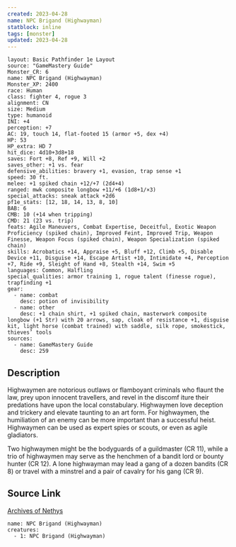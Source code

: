 ```yaml
---
created: 2023-04-28
name: NPC Brigand (Highwayman)
statblock: inline
tags: [monster]
updated: 2023-04-28
---
```

```statblock
layout: Basic Pathfinder 1e Layout
source: "GameMastery Guide"
Monster_CR: 6
name: NPC Brigand (Highwayman)
Monster_XP: 2400
race: Human
class: fighter 4, rogue 3
alignment: CN
size: Medium
type: humanoid
INI: +4
perception: +7
AC: 19, touch 14, flat-footed 15 (armor +5, dex +4)
HP: 53
HP_extra: HD 7
hit_dice: 4d10+3d8+18
saves: Fort +8, Ref +9, Will +2
saves_other: +1 vs. fear
defensive_abilities: bravery +1, evasion, trap sense +1
speed: 30 ft.
melee: +1 spiked chain +12/+7 (2d4+4)
ranged: mwk composite longbow +11/+6 (1d8+1/×3)
special_attacks: sneak attack +2d6
pf1e_stats: [12, 18, 14, 13, 8, 10]
BAB: 6
CMB: 10 (+14 when tripping)
CMD: 21 (23 vs. trip)
feats: Agile Maneuvers, Combat Expertise, Deceitful, Exotic Weapon Proficiency (spiked chain), Improved Feint, Improved Trip, Weapon Finesse, Weapon Focus (spiked chain), Weapon Specialization (spiked chain)
skills: Acrobatics +14, Appraise +5, Bluff +12, Climb +5, Disable Device +11, Disguise +14, Escape Artist +10, Intimidate +4, Perception +7, Ride +9, Sleight of Hand +8, Stealth +14, Swim +5
languages: Common, Halfling
special_qualities: armor training 1, rogue talent (finesse rogue), trapfinding +1
gear:
  - name: combat
    desc: potion of invisibility
  - name: other
    desc: +1 chain shirt, +1 spiked chain, masterwork composite longbow (+1 Str) with 20 arrows, sap, cloak of resistance +1, disguise kit, light horse (combat trained) with saddle, silk rope, smokestick, thieves’ tools
sources:
  - name: GameMastery Guide
    desc: 259
```
## Description
Highwaymen are notorious outlaws or flamboyant criminals who flaunt the law, prey upon innocent travellers, and revel in the discomf iture their predations have upon the local constabulary. Highwaymen love deception and trickery and elevate taunting to an art form. For highwaymen, the humiliation of an enemy can be more important than a successful heist. Highwaymen can be used as expert spies or scouts, or even as agile gladiators.

Two highwaymen might be the bodyguards of a guildmaster (CR 11), while a trio of highwaymen may serve as the henchmen of a bandit lord or bounty hunter (CR 12). A lone highwayman may lead a gang of a dozen bandits (CR 8) or travel with a minstrel and a pair of cavalry for his gang (CR 9).
## Source Link
[Archives of Nethys](https://aonprd.com/NPCDisplay.aspx?ItemName=Brigand%20(Highwayman))
```encounter-table
name: NPC Brigand (Highwayman)
creatures:
  - 1: NPC Brigand (Highwayman)
```
